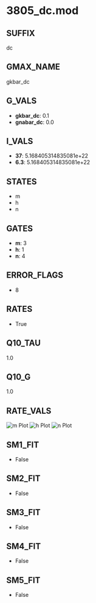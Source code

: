 # 3805_dc.mod

## SUFFIX

dc

## GMAX_NAME

gkbar_dc

## G_VALS

- **gkbar_dc**: 0.1
- **gnabar_dc**: 0.0

## I_VALS

- **37**: 5.168405314835081e+22
- **6.3**: 5.168405314835081e+22

## STATES

- m
- h
- n

## GATES

- **m**: 3
- **h**: 1
- **n**: 4

## ERROR_FLAGS

- 8

## RATES

- True

## Q10_TAU

1.0

## Q10_G

1.0

## RATE_VALS

![m Plot](/Users/pbozelos/Dropbox/icg-Chai-Panos/supermodels/output_markdown_files/K/3805_dc.mod/images/m.png)
![h Plot](/Users/pbozelos/Dropbox/icg-Chai-Panos/supermodels/output_markdown_files/K/3805_dc.mod/images/h.png)
![n Plot](/Users/pbozelos/Dropbox/icg-Chai-Panos/supermodels/output_markdown_files/K/3805_dc.mod/images/n.png)

## SM1_FIT

- False

## SM2_FIT

- False

## SM3_FIT

- False

## SM4_FIT

- False

## SM5_FIT

- False

